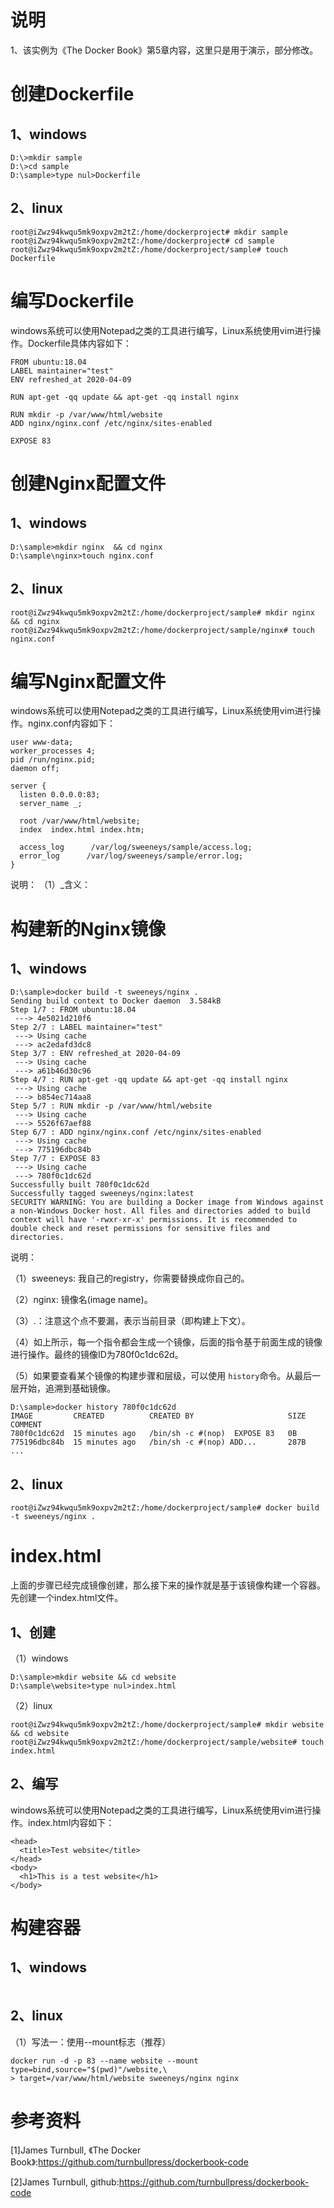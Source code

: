 # 说明

1、该实例为《The Docker Book》第5章内容，这里只是用于演示，部分修改。

# 创建Dockerfile

## 1、windows

```
D:\>mkdir sample
D:\>cd sample
D:\sample>type nul>Dockerfile
```

## 2、linux

```
root@iZwz94kwqu5mk9oxpv2m2tZ:/home/dockerproject# mkdir sample
root@iZwz94kwqu5mk9oxpv2m2tZ:/home/dockerproject# cd sample
root@iZwz94kwqu5mk9oxpv2m2tZ:/home/dockerproject/sample# touch Dockerfile
```

# 编写Dockerfile

windows系统可以使用Notepad之类的工具进行编写，Linux系统使用vim进行操作。Dockerfile具体内容如下：

```
FROM ubuntu:18.04
LABEL maintainer="test"
ENV refreshed_at 2020-04-09

RUN apt-get -qq update && apt-get -qq install nginx

RUN mkdir -p /var/www/html/website
ADD nginx/nginx.conf /etc/nginx/sites-enabled

EXPOSE 83
```

# 创建Nginx配置文件

## 1、windows

```
D:\sample>mkdir nginx  && cd nginx
D:\sample\nginx>touch nginx.conf
```

## 2、linux

```
root@iZwz94kwqu5mk9oxpv2m2tZ:/home/dockerproject/sample# mkdir nginx && cd nginx
root@iZwz94kwqu5mk9oxpv2m2tZ:/home/dockerproject/sample/nginx# touch nginx.conf
```

# 编写Nginx配置文件

windows系统可以使用Notepad之类的工具进行编写，Linux系统使用vim进行操作。nginx.conf内容如下：

```
user www-data;
worker_processes 4;
pid /run/nginx.pid;
daemon off;

server {
  listen 0.0.0.0:83;
  server_name _;

  root /var/www/html/website;
  index  index.html index.htm;
  
  access_log      /var/log/sweeneys/sample/access.log;
  error_log      /var/log/sweeneys/sample/error.log;
}
```

说明：
（1）_含义：

# 构建新的Nginx镜像

## 1、windows

```
D:\sample>docker build -t sweeneys/nginx .
Sending build context to Docker daemon  3.584kB
Step 1/7 : FROM ubuntu:18.04
 ---> 4e5021d210f6
Step 2/7 : LABEL maintainer="test"
 ---> Using cache
 ---> ac2edafd3dc8
Step 3/7 : ENV refreshed_at 2020-04-09
 ---> Using cache
 ---> a61b46d30c96
Step 4/7 : RUN apt-get -qq update && apt-get -qq install nginx
 ---> Using cache
 ---> b854ec714aa8
Step 5/7 : RUN mkdir -p /var/www/html/website
 ---> Using cache
 ---> 5526f67aef88
Step 6/7 : ADD nginx/nginx.conf /etc/nginx/sites-enabled
 ---> Using cache
 ---> 775196dbc84b
Step 7/7 : EXPOSE 83
 ---> Using cache
 ---> 780f0c1dc62d
Successfully built 780f0c1dc62d
Successfully tagged sweeneys/nginx:latest
SECURITY WARNING: You are building a Docker image from Windows against a non-Windows Docker host. All files and directories added to build context will have '-rwxr-xr-x' permissions. It is recommended to double check and reset permissions for sensitive files and directories.
```

说明：

（1）sweeneys: 我自己的registry，你需要替换成你自己的。

（2）nginx: 镜像名(image name)。

（3）.：注意这个点不要漏，表示当前目录（即构建上下文）。

（4）如上所示，每一个指令都会生成一个镜像，后面的指令基于前面生成的镜像进行操作。最终的镜像ID为780f0c1dc62d。

（5）如果要查看某个镜像的构建步骤和层级，可以使用 `history`命令。从最后一层开始，追溯到基础镜像。

```
D:\sample>docker history 780f0c1dc62d
IMAGE         CREATED          CREATED BY                     SIZE  COMMENT
780f0c1dc62d  15 minutes ago   /bin/sh -c #(nop)  EXPOSE 83   0B
775196dbc84b  15 minutes ago   /bin/sh -c #(nop) ADD...       287B
...
```

## 2、linux

```
root@iZwz94kwqu5mk9oxpv2m2tZ:/home/dockerproject/sample# docker build -t sweeneys/nginx .
```

# index.html

上面的步骤已经完成镜像创建，那么接下来的操作就是基于该镜像构建一个容器。先创建一个index.html文件。

## 1、创建

（1）windows

```
D:\sample>mkdir website && cd website
D:\sample\website>type nul>index.html
```

（2）linux

```
root@iZwz94kwqu5mk9oxpv2m2tZ:/home/dockerproject/sample# mkdir website && cd website
root@iZwz94kwqu5mk9oxpv2m2tZ:/home/dockerproject/sample/website# touch index.html
```

## 2、编写

windows系统可以使用Notepad之类的工具进行编写，Linux系统使用vim进行操作。index.html内容如下：

```
<head>
  <title>Test website</title>
</head>
<body>
  <h1>This is a test website</h1>
</body>
```

# 构建容器

## 1、windows

```

```



## 2、linux

（1）写法一：使用--mount标志（推荐）

```
docker run -d -p 83 --name website --mount type=bind,source="$(pwd)"/website,\
> target=/var/www/html/website sweeneys/nginx nginx
```

# 参考资料

[1]James Turnbull, 《The Docker Book》:https://github.com/turnbullpress/dockerbook-code

[2]James Turnbull, github:https://github.com/turnbullpress/dockerbook-code